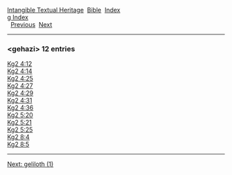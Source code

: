 [Intangible Textual Heritage](../../index)  [Bible](../index) 
[Index](index)   
[g Index](_g_)  
  [Previous](c04682)  [Next](c04684) 

------------------------------------------------------------------------

### &lt;gehazi&gt; 12 entries

[Kg2 4:12](../kjv/kg2004.htm#012)  
[Kg2 4:14](../kjv/kg2004.htm#014)  
[Kg2 4:25](../kjv/kg2004.htm#025)  
[Kg2 4:27](../kjv/kg2004.htm#027)  
[Kg2 4:29](../kjv/kg2004.htm#029)  
[Kg2 4:31](../kjv/kg2004.htm#031)  
[Kg2 4:36](../kjv/kg2004.htm#036)  
[Kg2 5:20](../kjv/kg2005.htm#020)  
[Kg2 5:21](../kjv/kg2005.htm#021)  
[Kg2 5:25](../kjv/kg2005.htm#025)  
[Kg2 8:4](../kjv/kg2008.htm#004)  
[Kg2 8:5](../kjv/kg2008.htm#005)  

------------------------------------------------------------------------

[Next: geliloth (1)](c04684)

